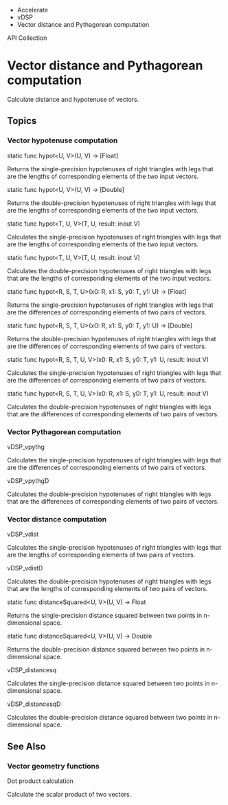 

- Accelerate
- vDSP
-  Vector distance and Pythagorean computation 

API Collection

# Vector distance and Pythagorean computation

Calculate distance and hypotenuse of vectors.

## Topics

### Vector hypotenuse computation

static func hypot&lt;U, V>(U, V) -> [Float]

Returns the single-precision hypotenuses of right triangles with legs that are the lengths of corresponding elements of the two input vectors.

static func hypot&lt;U, V>(U, V) -> [Double]

Returns the double-precision hypotenuses of right triangles with legs that are the lengths of corresponding elements of the two input vectors.

static func hypot&lt;T, U, V>(T, U, result: inout V)

Calculates the single-precision hypotenuses of right triangles with legs that are the lengths of corresponding elements of the two input vectors.

static func hypot&lt;T, U, V>(T, U, result: inout V)

Calculates the double-precision hypotenuses of right triangles with legs that are the lengths of corresponding elements of the two input vectors.

static func hypot&lt;R, S, T, U>(x0: R, x1: S, y0: T, y1: U) -> [Float]

Returns the single-precision hypotenuses of right triangles with legs that are the differences of corresponding elements of two pairs of vectors.

static func hypot&lt;R, S, T, U>(x0: R, x1: S, y0: T, y1: U) -> [Double]

Returns the double-precision hypotenuses of right triangles with legs that are the differences of corresponding elements of two pairs of vectors.

static func hypot&lt;R, S, T, U, V>(x0: R, x1: S, y0: T, y1: U, result: inout V)

Calculates the single-precision hypotenuses of right triangles with legs that are the differences of corresponding elements of two pairs of vectors.

static func hypot&lt;R, S, T, U, V>(x0: R, x1: S, y0: T, y1: U, result: inout V)

Calculates the double-precision hypotenuses of right triangles with legs that are the differences of corresponding elements of two pairs of vectors.

### Vector Pythagorean computation

vDSP_vpythg

Calculates the single-precision hypotenuses of right triangles with legs that are the differences of corresponding elements of two pairs of vectors.

vDSP_vpythgD

Calculates the double-precision hypotenuses of right triangles with legs that are the differences of corresponding elements of two pairs of vectors.

### Vector distance computation

vDSP_vdist

Calculates the single-precision hypotenuses of right triangles with legs that are the lengths of corresponding elements of two pairs of vectors.

vDSP_vdistD

Calculates the double-precision hypotenuses of right triangles with legs that are the lengths of corresponding elements of two pairs of vectors.

static func distanceSquared&lt;U, V>(U, V) -> Float

Returns the single-precision distance squared between two points in n-dimensional space.

static func distanceSquared&lt;U, V>(U, V) -> Double

Returns the double-precision distance squared between two points in n-dimensional space.

vDSP_distancesq

Calculates the single-precision distance squared between two points in n-dimensional space.

vDSP_distancesqD

Calculates the double-precision distance squared between two points in n-dimensional space.

## See Also

### Vector geometry functions

Dot product calculation

Calculate the scalar product of two vectors.

